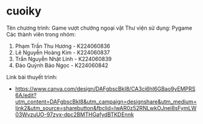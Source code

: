 # cuoiky
Tên chương trình: Game vượt chướng ngoại vật
Thư viện sử dụng: Pygame
Các thành viên trong nhóm:
1. Phạm Trần Thu Hương - K224060836
2. Lê Nguyễn Hoàng Kim - K224060837 
3. Trần Nguyễn Nhật Linh - K224060839
4. Đào Quỳnh Bảo Ngọc - K224060842

Link bài thuyết trình: 
+ https://www.canva.com/design/DAFgbscBkI8/CA3ci6hI6GBao9yEMPRS6A/edit?utm_content=DAFgbscBkI8&utm_campaign=designshare&utm_medium=link2&utm_source=sharebutton&fbclid=IwAR0z52RNLwkOJnei8sFymLW03WvzuUO-97zyx-dpc2BMTHGafydBTKDEnnk
